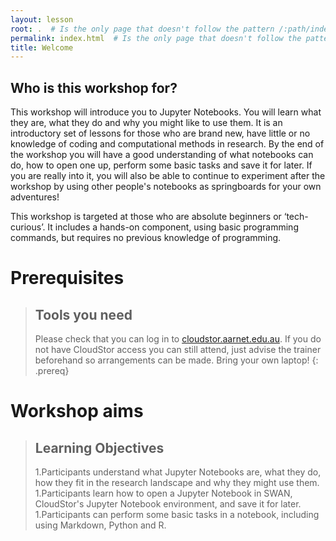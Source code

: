 ```yaml
---
layout: lesson
root: .  # Is the only page that doesn't follow the pattern /:path/index.html
permalink: index.html  # Is the only page that doesn't follow the pattern /:path/index.html
title: Welcome
---
```


## Who is this workshop for?

This workshop will introduce you to Jupyter Notebooks. You will learn what they are, what they do and why you might like to use them. It is an introductory set of lessons for those who are brand new, have little or no knowledge of coding and computational methods in research. By the end of the workshop you will have a good understanding of what notebooks can do, how to open one up, perform some basic tasks and save it for later. If you are really into it, you will also be able to continue to experiment after the workshop by using other people's notebooks as springboards for your own adventures!

This workshop is targeted at those who are absolute beginners or ‘tech-curious’. It includes a hands-on component, using basic programming commands, but requires no previous knowledge of programming.

# Prerequisites

>## Tools you need
>
>Please check that you can log in to [cloudstor.aarnet.edu.au](cloudstor.aarnet.edu.au). If you do not have CloudStor access you can still attend, just advise the trainer beforehand so arrangements can be made.
>Bring your own laptop!
{: .prereq}

# Workshop aims

>## Learning Objectives
>
>1.Participants understand what Jupyter Notebooks are, what they do, how they fit in the research landscape and why they might use them.
>1.Participants learn how to open a Jupyter Notebook in SWAN, CloudStor's Jupyter Notebook environment, and save it for later.
>1.Participants can perform some basic tasks in a notebook, including using Markdown, Python and R.
